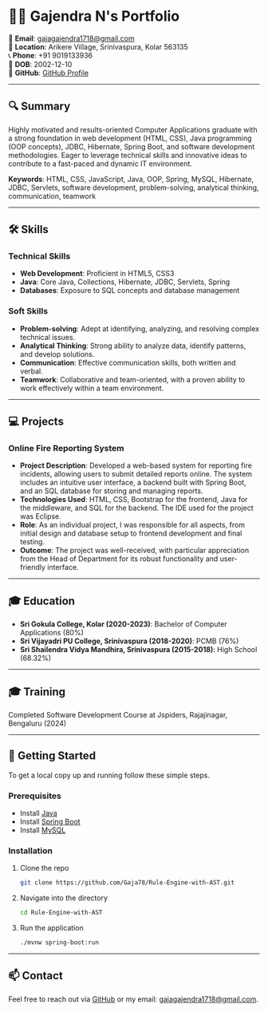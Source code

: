 
# 👨‍💻 Gajendra N's Portfolio

📧 **Email**: gajagajendra1718@gmail.com  
🏡 **Location**: Arikere Village, Srinivaspura, Kolar 563135  
📞 **Phone**: +91 9019133936  
🎂 **DOB**: 2002-12-10  
🔗 **GitHub**: [GitHub Profile](https://github.com/Gaja78)  

---

## 🔍 Summary

Highly motivated and results-oriented Computer Applications graduate with a strong foundation in web development (HTML, CSS), Java programming (OOP concepts), JDBC, Hibernate, Spring Boot, and software development methodologies. Eager to leverage technical skills and innovative ideas to contribute to a fast-paced and dynamic IT environment.

**Keywords**: HTML, CSS, JavaScript, Java, OOP, Spring, MySQL, Hibernate, JDBC, Servlets, software development, problem-solving, analytical thinking, communication, teamwork

---

## 🛠️ Skills

### Technical Skills
- **Web Development**: Proficient in HTML5, CSS3
- **Java**: Core Java, Collections, Hibernate, JDBC, Servlets, Spring
- **Databases**: Exposure to SQL concepts and database management

### Soft Skills
- **Problem-solving**: Adept at identifying, analyzing, and resolving complex technical issues.
- **Analytical Thinking**: Strong ability to analyze data, identify patterns, and develop solutions.
- **Communication**: Effective communication skills, both written and verbal.
- **Teamwork**: Collaborative and team-oriented, with a proven ability to work effectively within a team environment.

---

## 💻 Projects

### Online Fire Reporting System
- **Project Description**: Developed a web-based system for reporting fire incidents, allowing users to submit detailed reports online. The system includes an intuitive user interface, a backend built with Spring Boot, and an SQL database for storing and managing reports.
- **Technologies Used**: HTML, CSS, Bootstrap for the frontend, Java for the middleware, and SQL for the backend. The IDE used for the project was Eclipse.
- **Role**: As an individual project, I was responsible for all aspects, from initial design and database setup to frontend development and final testing.
- **Outcome**: The project was well-received, with particular appreciation from the Head of Department for its robust functionality and user-friendly interface.

---

## 🎓 Education

- **Sri Gokula College, Kolar (2020-2023)**: Bachelor of Computer Applications (80%)
- **Sri Vijayadri PU College, Srinivaspura (2018-2020)**: PCMB (76%)
- **Sri Shailendra Vidya Mandhira, Srinivaspura (2015-2018)**: High School (68.32%)

---

## 🎓 Training
Completed Software Development Course at Jspiders, Rajajinagar, Bengaluru (2024)

---

## 🚀 Getting Started
To get a local copy up and running follow these simple steps.

### Prerequisites
- Install [Java](https://www.oracle.com/java/technologies/javase-jdk11-downloads.html)
- Install [Spring Boot](https://spring.io/projects/spring-boot)
- Install [MySQL](https://www.mysql.com/)

### Installation
1. Clone the repo
   ```bash
   git clone https://github.com/Gaja78/Rule-Engine-with-AST.git
   ```
2. Navigate into the directory
   ```bash
   cd Rule-Engine-with-AST
   ```
3. Run the application
   ```bash
   ./mvnw spring-boot:run
   ```

---

## 📫 Contact
Feel free to reach out via [GitHub](https://github.com/Gaja78) or my email: gajagajendra1718@gmail.com.
